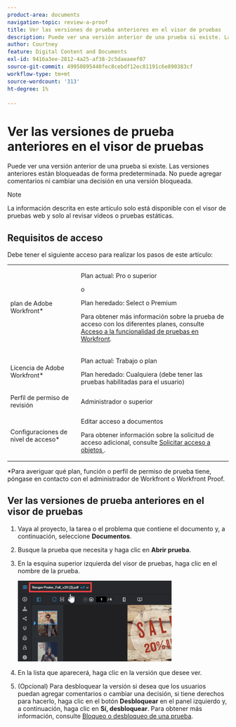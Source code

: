 ```yaml
---
product-area: documents
navigation-topic: review-a-proof
title: Ver las versiones de prueba anteriores en el visor de pruebas
description: Puede ver una versión anterior de una prueba si existe. Las versiones anteriores están bloqueadas de forma predeterminada. No puede agregar comentarios ni cambiar una decisión en una versión bloqueada.
author: Courtney
feature: Digital Content and Documents
exl-id: 9416a3ee-2812-4a25-af38-2c5daeaeef07
source-git-commit: 49950895440fec8cebdf12ec81191c6e890383cf
workflow-type: tm+mt
source-wordcount: '313'
ht-degree: 1%

---
```


# Ver las versiones de prueba anteriores en el visor de pruebas

Puede ver una versión anterior de una prueba si existe. Las versiones anteriores están bloqueadas de forma predeterminada. No puede agregar comentarios ni cambiar una decisión en una versión bloqueada.

>[!NOTE]
>
>La información descrita en este artículo solo está disponible con el visor de pruebas web y solo al revisar vídeos o pruebas estáticas.

## Requisitos de acceso

Debe tener el siguiente acceso para realizar los pasos de este artículo:

<table style="table-layout:auto"> 
 <col> 
 <col> 
 <tbody> 
  <tr> 
   <td role="rowheader">plan de Adobe Workfront*</td> 
   <td> <p>Plan actual: Pro o superior</p> <p>o</p> <p>Plan heredado: Select o Premium</p> <p>Para obtener más información sobre la prueba de acceso con los diferentes planes, consulte <a href="/help/quicksilver/administration-and-setup/manage-workfront/configure-proofing/access-to-proofing-functionality.md" class="MCXref xref">Acceso a la funcionalidad de pruebas en Workfront</a>.</p> </td> 
  </tr> 
  <tr> 
   <td role="rowheader">Licencia de Adobe Workfront*</td> 
   <td> <p>Plan actual: Trabajo o plan</p> <p>Plan heredado: Cualquiera (debe tener las pruebas habilitadas para el usuario)</p> </td> 
  </tr> 
  <tr> 
   <td role="rowheader">Perfil de permiso de revisión </td> 
   <td>Administrador o superior</td> 
  </tr> 
  <tr> 
   <td role="rowheader">Configuraciones de nivel de acceso*</td> 
   <td> <p>Editar acceso a documentos</p> <p>Para obtener información sobre la solicitud de acceso adicional, consulte <a href="../../../../workfront-basics/grant-and-request-access-to-objects/request-access.md" class="MCXref xref">Solicitar acceso a objetos </a>.</p> </td> 
  </tr> 
 </tbody> 
</table>

&#42;Para averiguar qué plan, función o perfil de permiso de prueba tiene, póngase en contacto con el administrador de Workfront o Workfront Proof.

## Ver las versiones de prueba anteriores en el visor de pruebas

1. Vaya al proyecto, la tarea o el problema que contiene el documento y, a continuación, seleccione **Documentos**.
1. Busque la prueba que necesita y haga clic en **Abrir prueba**.

1. En la esquina superior izquierda del visor de pruebas, haga clic en el nombre de la prueba.

   ![phq_viewer_version.png](assets/phq-viewer-version-350x184.png)

1. En la lista que aparecerá, haga clic en la versión que desee ver.
1. (Opcional) Para desbloquear la versión si desea que los usuarios puedan agregar comentarios o cambiar una decisión, si tiene derechos para hacerlo, haga clic en el botón **Desbloquear** en el panel izquierdo y, a continuación, haga clic en **Sí, desbloquear**. Para obtener más información, consulte [Bloqueo o desbloqueo de una prueba](../../../../review-and-approve-work/proofing/reviewing-proofs-within-workfront/review-a-proof/lock-or-unlock-proof.md).
